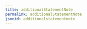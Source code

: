 ```yaml
---
title: additionalStatementNote
permalink: additionalStatementNote
jsonid: additionalstatementnote
---
```

